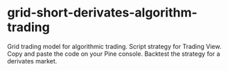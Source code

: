 # grid-short-derivates-algorithm-trading
Grid trading model for algorithmic trading. Script strategy for Trading View. Copy and paste the code on your Pine console. Backtest the strategy for a derivates market.
